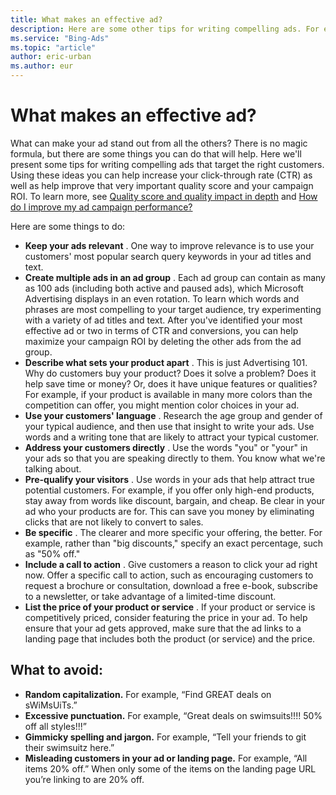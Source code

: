 ```yaml
---
title: What makes an effective ad?
description: Here are some other tips for writing compelling ads. For example, address your customers directly by using words such as "you" and "your."
ms.service: "Bing-Ads"
ms.topic: "article"
author: eric-urban
ms.author: eur
---
```


# What makes an effective ad?

What can make your ad stand out from all the others? There is no magic formula, but there are some things you can do that will help. Here we'll present some tips for writing compelling ads that target the right customers. Using these ideas you can help increase your click-through rate (CTR) as well as help improve that very important quality score and your campaign ROI. To learn more, see [Quality score and quality impact in depth](./hlp_BA_CONC_AboutQualityScore.md) and [How do I improve my ad campaign performance?](./hlp_BA_CONC_AboutImprovingCampaignPerformance.md)

Here are some things to do:

- **Keep your ads relevant** . One way to improve relevance is to use your customers' most popular search query keywords in your ad titles and text.
- **Create multiple ads in an ad group** . Each ad group can contain as many as 100 ads (including both active and paused ads), which Microsoft Advertising displays in an even rotation. To learn which words and phrases are most compelling to your target audience, try experimenting with a variety of ad titles and text. After you've identified your most effective ad or two in terms of CTR and conversions, you can help maximize your campaign ROI by deleting the other ads from the ad group.
- **Describe what sets your product apart** . This is just Advertising 101. Why do customers buy your product? Does it solve a problem? Does it help save time or money? Or, does it have unique features or qualities? For example, if your product is available in many more colors than the competition can offer, you might mention color choices in your ad.
- **Use your customers' language** . Research the age group and gender of your typical audience, and then use that insight to write your ads. Use words and a writing tone that are likely to attract your typical customer.
- **Address your customers directly** . Use the words "you" or "your" in your ads so that you are speaking directly to them. You know what we're talking about.
- **Pre-qualify your visitors** . Use words in your ads that help attract true potential customers. For example, if you offer only high-end products, stay away from words like discount, bargain, and cheap. Be clear in your ad who your products are for. This can save you money by eliminating clicks that are not likely to convert to sales.
- **Be specific** . The clearer and more specific your offering, the better. For example, rather than "big discounts," specify an exact percentage, such as "50% off."
- **Include a call to action** . Give customers a reason to click your ad right now. Offer a  specific call to action, such as encouraging customers to request a brochure or consultation, download a free e-book, subscribe to a newsletter, or take advantage of a limited-time discount.
- **List the price of your product or service** . If your product or service is competitively priced, consider featuring the price in your ad. To help ensure that your ad gets approved, make sure that the ad links to a landing page that includes both the product (or service) and the price.

## What to avoid:

- **Random capitalization.**  For example, “Find GREAT deals on sWiMsUiTs.”
- **Excessive punctuation.**  For example, “Great deals on swimsuits!!!! 50% off all styles!!!”
- **Gimmicky spelling and jargon.**  For example, “Tell your friends to git their swimsuitz here.”
- **Misleading customers in your ad or landing page.**  For example, “All items 20% off.” When only some of the items on the landing page URL you’re linking to are 20% off.


